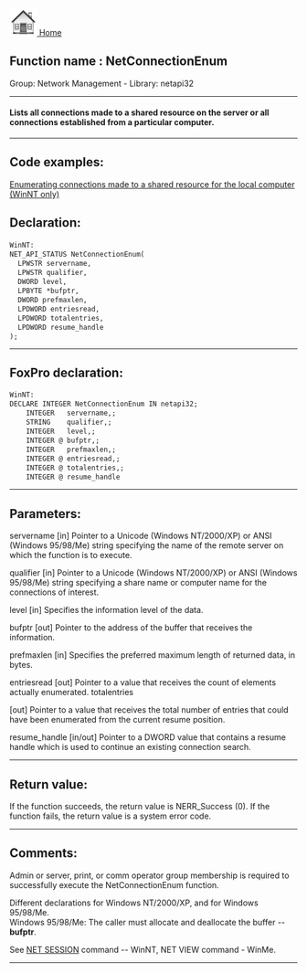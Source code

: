 [<img src="../../images/home.png"> Home ](https://github.com/VFPX/Win32API)  

## Function name : NetConnectionEnum
Group: Network Management - Library: netapi32    
***  


#### Lists all connections made to a shared resource on the server or all connections established from a particular computer.
***  


## Code examples:
[Enumerating connections made to a shared resource for the local computer (WinNT only)](../../samples/sample_168.md)  

## Declaration:
```foxpro  
WinNT:
NET_API_STATUS NetConnectionEnum(
  LPWSTR servername,
  LPWSTR qualifier,
  DWORD level,
  LPBYTE *bufptr,
  DWORD prefmaxlen,
  LPDWORD entriesread,
  LPDWORD totalentries,
  LPDWORD resume_handle
);  
```  
***  


## FoxPro declaration:
```foxpro  
WinNT:
DECLARE INTEGER NetConnectionEnum IN netapi32;
	INTEGER   servername,;
	STRING    qualifier,;
	INTEGER   level,;
	INTEGER @ bufptr,;
	INTEGER   prefmaxlen,;
	INTEGER @ entriesread,;
	INTEGER @ totalentries,;
	INTEGER @ resume_handle  
```  
***  


## Parameters:
servername 
[in] Pointer to a Unicode (Windows NT/2000/XP) or ANSI (Windows 95/98/Me) string specifying the name of the remote server on which the function is to execute. 

qualifier 
[in] Pointer to a Unicode (Windows NT/2000/XP) or ANSI (Windows 95/98/Me) string specifying a share name or computer name for the connections of interest. 

level 
[in] Specifies the information level of the data. 

bufptr 
[out] Pointer to the address of the buffer that receives the information. 

prefmaxlen 
[in] Specifies the preferred maximum length of returned data, in bytes. 

entriesread 
[out] Pointer to a value that receives the count of elements actually enumerated. 
totalentries 

[out] Pointer to a value that receives the total number of entries that could have been enumerated from the current resume position. 

resume_handle 
[in/out] Pointer to a DWORD value that contains a resume handle which is used to continue an existing connection search.   
***  


## Return value:
If the function succeeds, the return value is NERR_Success (0). If the function fails, the return value is a system error code. 
  
***  


## Comments:
Admin or server, print, or comm operator group membership is required to successfully execute the NetConnectionEnum function.  
  
Different declarations for Windows NT/2000/XP, and for Windows 95/98/Me.  
Windows 95/98/Me: The caller must allocate and deallocate the buffer -- <Strong>bufptr</Strong>.  
  
See <a href="http://www.eu.microsoft.com/technet/treeview/default.asp?url=/technet/prodtechnol/windowsserver2003/proddocs/entserver/net_session.asp">NET SESSION</a> command -- WinNT, NET VIEW command - WinMe.  
  
***  

